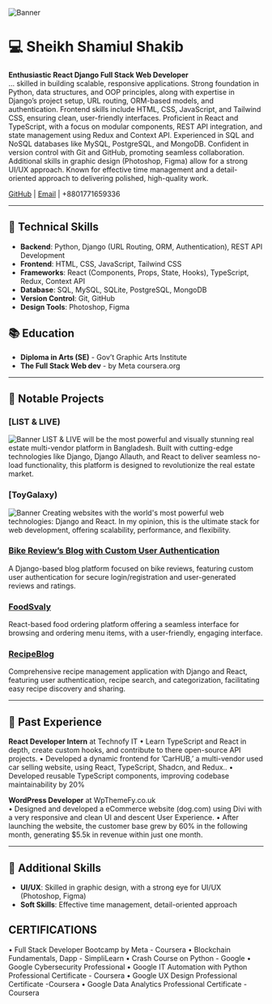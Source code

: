 ![Banner](https://i.ibb.co.com/0yfhzTr/Yellow-Motivational-Web-Developer-Linkedin-Banner.png)


# 💻 Sheikh Shamiul Shakib

**Enthusiastic React Django Full Stack Web Developer**  
... skilled in building scalable, responsive applications. Strong foundation in Python, data structures, and OOP principles, along with expertise in Django’s project setup, URL routing, ORM-based models, and authentication. Frontend skills include HTML, CSS, JavaScript, and Tailwind CSS, ensuring clean, user-friendly interfaces. Proficient in React and TypeScript, with a focus on modular components, REST API integration, and state management using Redux and Context API. Experienced in SQL and NoSQL databases like MySQL, PostgreSQL, and MongoDB. Confident in version control with Git and GitHub, promoting seamless collaboration. Additional skills in graphic design (Photoshop, Figma) allow for a strong UI/UX approach. Known for effective time management and a detail-oriented approach to delivering polished, high-quality work.

[GitHub](https://github.com/shakib5560) | [Email](mailto:dev.shakib@outlook.com) | +8801771659336

---

## 🔧 Technical Skills

- **Backend**: Python, Django (URL Routing, ORM, Authentication), REST API Development
- **Frontend**: HTML, CSS, JavaScript, Tailwind CSS
- **Frameworks**: React (Components, Props, State, Hooks), TypeScript, Redux, Context API
- **Database**: SQL, MySQL, SQLite, PostgreSQL, MongoDB
- **Version Control**: Git, GitHub
- **Design Tools**: Photoshop, Figma

## 📚 Education

- **Diploma in Arts (SE)** - Gov’t Graphic Arts Institute
- **The Full Stack Web dev** - by Meta
coursera.org
---

## 📂 Notable Projects

### [LIST & LIVE)
![Banner](https://i.ibb.co.com/fdXHPjk/Screenshot-from-2024-11-28-19-50-50.png)
LIST & LIVE will be the most powerful and visually stunning real estate multi-vendor platform in Bangladesh.
Built with cutting-edge technologies like Django, Django Allauth, and React to deliver seamless no-load functionality, this platform is designed to revolutionize the real estate market.

### [ToyGalaxy)
![Banner](https://i.ibb.co.com/k9DZNqG/1732800544053.jpg)
Creating websites with the world's most powerful web technologies: Django and React. In my opinion, this is the ultimate stack for web development, offering scalability, performance, and flexibility.

### [Bike Review’s Blog with Custom User Authentication](https://github.com/shakib5560/Bike-Review-s-Blog-with-Custom-User-Authentication-)
A Django-based blog platform focused on bike reviews, featuring custom user authentication for secure login/registration and user-generated reviews and ratings.

### [FoodSvaly](https://github.com/shakib5560/FoodSvaly)
React-based food ordering platform offering a seamless interface for browsing and ordering menu items, with a user-friendly, engaging interface.

### [RecipeBlog](https://github.com/shakib5560/RecipeBlog)
Comprehensive recipe management application with Django and React, featuring user authentication, recipe search, and categorization, facilitating easy recipe discovery and sharing.

---

## 💼 Past Experience

**React Developer Intern** at Technofy IT 
• Learn TypeScript and React in depth, create custom hooks, and
contribute to there open-source API projects.
• Developed a dynamic frontend for ’CarHUB,’ a multi-vendor used car
selling website, using React, TypeScript, Shadcn, and Redux..
• Developed reusable TypeScript components, improving codebase
maintainability by 20%

**WordPress Developer** at WpThemeFy.co.uk  
• Designed and developed a eCommerce website (dog.com) using Divi
with a very responsive and clean UI and descent User Experience.
• After launching the website, the customer base grew by 60% in the
following month, generating $5.5k in revenue within just one
month.

---

## 🏅 Additional Skills

- **UI/UX**: Skilled in graphic design, with a strong eye for UI/UX (Photoshop, Figma)
- **Soft Skills**: Effective time management, detail-oriented approach


## CERTIFICATIONS
• Full Stack Developer Bootcamp by Meta -
Coursera
• Blockchain Fundamentals, Dapp -
SimpliLearn
• Crash Course on Python - Google
• Google Cybersecurity Professional
• Google IT Automation with Python
Professional Certificate - Coursera
• Google UX Design Professional Certificate
-Coursera
• Google Data Analytics Professional
Certificate -Coursera
